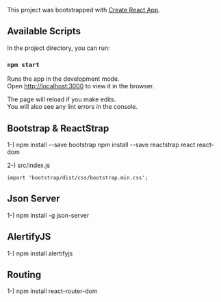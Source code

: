 This project was bootstrapped with [Create React App](https://github.com/facebook/create-react-app).

## Available Scripts

In the project directory, you can run: 

### `npm start`

Runs the app in the development mode.<br />
Open [http://localhost:3000](http://localhost:3000) to view it in the browser.

The page will reload if you make edits.<br />
You will also see any lint errors in the console.

## Bootstrap & ReactStrap

1-)  npm install --save bootstrap
     npm install --save reactstrap react react-dom

2-) src/index.js  

    import 'bootstrap/dist/css/bootstrap.min.css'; 
    
## Json Server 

1-) npm install -g json-server 

## AlertifyJS

1-) npm install alertifyjs 

## Routing 

1-) npm install react-router-dom 
